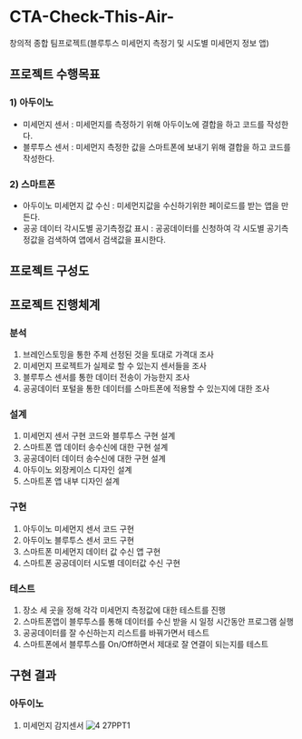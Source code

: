 # CTA-Check-This-Air-
창의적 종합 팀프로젝트(블루투스 미세먼지 측정기 및 시도별 미세먼지 정보 앱)

## 프로젝트 수행목표
### 1) 아두이노
- 미세먼지 센서 : 미세먼지를 측정하기 위해 아두이노에 결합을 하고 코드를 작성한다.
- 블루투스 센서 : 미세먼지 측정한 값을 스마트폰에 보내기 위해 결합을 하고 코드를 작성한다.
### 2) 스마트폰  
- 아두이노 미세먼지 값 수신 : 미세먼지값을 수신하기위한 페이로드를 받는 앱을 만든다.
- 공공 데이터 각시도별 공기측정값 표시 : 공공데이터를 신청하여 각 시도별 공기측정값을 검색하여 앱에서 검색값을 표시한다.  
## 프로젝트 구성도

## 프로젝트 진행체계  
### 분석
1) 브레인스토밍을 통한 주제 선정된 것을 토대로 가격대 조사
2) 미세먼지 프로젝트가 실제로 할 수 있는지 센서들을 조사
3) 블루투스 센서를 통한 데이터 전송이 가능한지 조사
4) 공공데이터 포털을 통한 데이터를 스마트폰에 적용할 수 있는지에 대한 조사      
### 설계
1) 미세먼지 센서 구현 코드와 블루투스 구현 설계
2) 스마트폰 앱 데이터 송수신에 대한 구현 설계
3) 공공데이터 데이터 송수신에 대한 구현 설계
4) 아두이노 외장케이스 디자인 설계
5) 스마트폰 앱 내부 디자인 설계  
### 구현
1) 아두이노 미세먼지 센서 코드 구현
2) 아두이노 블루투스 센서 코드 구현
3) 스마트폰 미세먼지 데이터 값 수신 앱 구현
4) 스마트폰 공공데이터 시도별 데이터값 수신 구현  
### 테스트
1) 장소 세 곳을 정해 각각 미세먼지 측정값에 대한 테스트를 진행
2) 스마트폰앱이 블루투스를 통해 데이터를 수신 받을 시 일정 시간동안 프로그램 실행
3) 공공데이터를 잘 수신하는지 리스트를 바꿔가면서 테스트
4) 스마트폰에서 블루투스를 On/Off하면서 제대로 잘 연결이 되는지를 테스트

## 구현 결과
### 아두이노
1) 미세먼지 감지센서
![4 27PPT1](https://user-images.githubusercontent.com/58617250/74647369-e375b680-51be-11ea-9384-a82f14d96d47.PNG)
